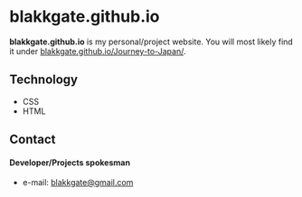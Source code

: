 blakkgate.github.io
======
**blakkgate.github.io** is my personal/project website. You will most likely find it under [blakkgate.github.io/Journey-to-Japan/](blakkgate.github.io/Journey-to-Japan/).

## Technology
* CSS
* HTML

## Contact
#### Developer/Projects spokesman
* e-mail: blakkgate@gmail.com
